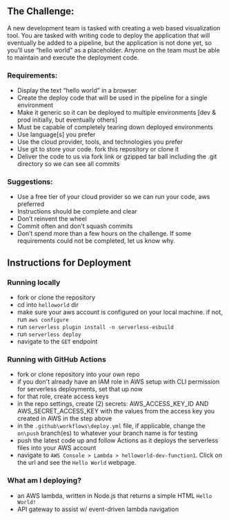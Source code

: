 ## The Challenge:

A new development team is tasked with creating a web based visualization tool. You are tasked with writing code to deploy the application that will eventually be added to a pipeline, but the application is not done yet, so you’ll use “hello world” as a placeholder. Anyone on the team must be able to maintain and execute the deployment code.  

### Requirements:

* Display the text “hello world” in a browser
* Create the deploy code that will be used in the pipeline for a single environment
* Make it generic so it can be deployed to multiple environments [dev & prod initially, but eventually others]
* Must be capable of completely tearing down deployed environments
* Use language[s] you prefer
* Use the cloud provider, tools, and technologies you prefer
* Use git to store your code. fork this repository or clone it
* Deliver the code to us via fork link or gzipped tar ball including the .git directory so we can see all commits

### Suggestions:

* Use a free tier of your cloud provider so we can run your code, aws preferred
* Instructions should be complete and clear
* Don’t reinvent the wheel
* Commit often and don't squash commits
* Don’t spend more than a few hours on the challenge. If some requirements could not be completed, let us know why.

## Instructions for Deployment

### Running locally
- fork or clone the repository
- cd into `helloworld` dir
- make sure your aws account is configured on your local machine. if not, run `aws configure`
- run `serverless plugin install -n serverless-esbuild`
- run `serverless deploy`
- navigate to the `GET` endpoint

### Running with GitHub Actions
- fork or clone repository into your own repo
- if you don't already have an IAM role in AWS setup with CLI permission for serverless deployments, set that up now
- for that role, create access keys
- in the repo settings, create (2) secrets: AWS_ACCESS_KEY_ID AND AWS_SECRET_ACCESS_KEY with the values from the access key you created in AWS in the step above
- in the `.github\workflows\deploy.yml` file, if applicable, change the `on\push` branch(es) to whatever your branch name is for testing
- push the latest code up and follow Actions as it deploys the serverless files into your AWS account
- navigate to `AWS Console > Lambda > helloworld-dev-function1`. Click on the url and see the `Hello World` webpage.

### What am I deploying?
- an AWS lambda, written in Node.js that returns a simple HTML `Hello World!`
- API gateway to assist w/ event-driven lambda navigation
